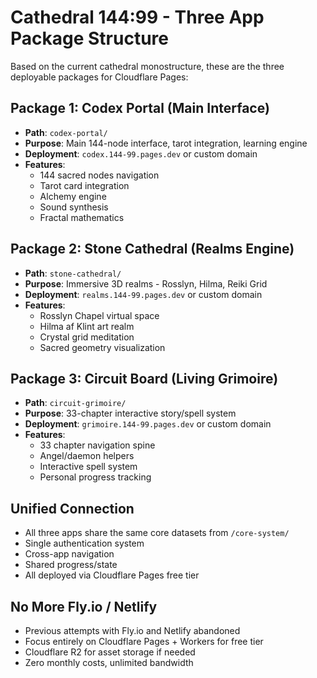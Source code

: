 # Cathedral 144:99 - Three App Package Structure

Based on the current cathedral monostructure, these are the three deployable packages for Cloudflare Pages:

## Package 1: Codex Portal (Main Interface)
- **Path**: `codex-portal/`
- **Purpose**: Main 144-node interface, tarot integration, learning engine
- **Deployment**: `codex.144-99.pages.dev` or custom domain
- **Features**: 
  - 144 sacred nodes navigation
  - Tarot card integration  
  - Alchemy engine
  - Sound synthesis
  - Fractal mathematics

## Package 2: Stone Cathedral (Realms Engine)
- **Path**: `stone-cathedral/`
- **Purpose**: Immersive 3D realms - Rosslyn, Hilma, Reiki Grid
- **Deployment**: `realms.144-99.pages.dev` or custom domain
- **Features**:
  - Rosslyn Chapel virtual space
  - Hilma af Klint art realm
  - Crystal grid meditation
  - Sacred geometry visualization

## Package 3: Circuit Board (Living Grimoire)
- **Path**: `circuit-grimoire/` 
- **Purpose**: 33-chapter interactive story/spell system
- **Deployment**: `grimoire.144-99.pages.dev` or custom domain
- **Features**:
  - 33 chapter navigation spine
  - Angel/daemon helpers
  - Interactive spell system
  - Personal progress tracking

## Unified Connection
- All three apps share the same core datasets from `/core-system/`
- Single authentication system
- Cross-app navigation
- Shared progress/state
- All deployed via Cloudflare Pages free tier

## No More Fly.io / Netlify
- Previous attempts with Fly.io and Netlify abandoned
- Focus entirely on Cloudflare Pages + Workers for free tier
- Cloudflare R2 for asset storage if needed
- Zero monthly costs, unlimited bandwidth